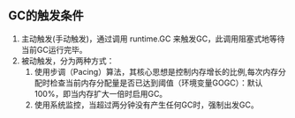 ## GC的触发条件

1. 主动触发(手动触发)，通过调用 runtime.GC 来触发GC，此调用阻塞式地等待当前GC运行完毕。
2. 被动触发，分为两种方式： 
   1. 使用步调（Pacing）算法，其核心思想是控制内存增长的比例,每次内存分配时检查当前内存分配量是否已达到阈值（环境变量GOGC）：默认100%，即当内存扩大一倍时启用GC。
   2. 使用系统监控，当超过两分钟没有产生任何GC时，强制出发GC。
